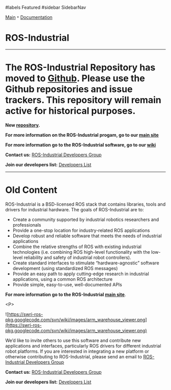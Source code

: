﻿#labels Featured
#sidebar SidebarNav

[Main](MainPage.md)   `*`   [Documentation](http://ros.org/wiki/Industrial)

# ROS-Industrial #


---


# The ROS-Industrial Repository has moved to [Github](http://github.com/ros-industrial).  Please use the Github repositories and issue trackers.  This repository will remain active for historical purposes. #

**New [repository](http://github.com/ros-industrial).**

**For more information on the ROS-Industrial progam, go to our [main site](http://www.ros.org/wiki/Industrial)**

**For more information go to the ROS-Industrial software, go to our [wiki](http://www.ros.org/wiki/Industrial)**

**Contact us:** [ROS-Industrial Developers Group](mailto:swri-ros-pkg-dev@googlegroups.com)

**Join our developers list:** [Developers List](https://groups.google.com/group/swri-ros-pkg-dev/boxsubscribe)


---


# Old Content #

ROS-Industrial is a BSD-licensed ROS stack that contains libraries, tools and drivers for industrial hardware. The goals of ROS-Industrial are to:
  * Create a community supported by industrial robotics researchers and professionals
  * Provide a one-stop location for industry-related ROS applications
  * Develop robust and reliable software that meets the needs of industrial applications
  * Combine the relative strengths of ROS with existing industrial technologies (i.e. combining ROS high-level functionality with the low-level reliability and safety of industrial robot controllers).
  * Create standard interfaces to stimulate “hardware-agnostic” software development (using standardized ROS messages)
  * Provide an easy path to apply cutting-edge research in industrial applications, using a common ROS architecture
  * Provide simple, easy-to-use, well-documented APIs

**For more information go to the ROS-Industrial [main site](http://www.ros.org/wiki/Industrial)**.

&lt;P&gt;



![https://swri-ros-pkg.googlecode.com/svn/wiki/images/arm_warehouse_viewer.png](https://swri-ros-pkg.googlecode.com/svn/wiki/images/arm_warehouse_viewer.png)

We’d like to invite others to use this software and contribute new applications and interfaces, particularly ROS drivers for different industrial robot platforms.  If you are interested in integrating a new platform or otherwise contributing to ROS-Industrial, please send an email to [ROS-Industrial Developers Group](mailto:swri-ros-pkg-dev@googlegroups.com)

**Contact us:** [ROS-Industrial Developers Group](mailto:swri-ros-pkg-dev@googlegroups.com)

**Join our developers list:** [Developers List](https://groups.google.com/group/swri-ros-pkg-dev/boxsubscribe)